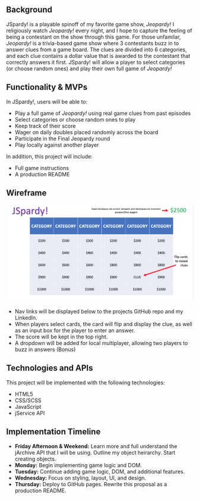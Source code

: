 ## Background 

JSpardy! is a playable spinoff of my favorite game show, *Jeopardy!* I religiously watch *Jeopardy!* every night, and I hope to capture the feeling of being a contestant on the show through this game. For those unfamilar, *Jeopardy!* is a trivia-based game show where 3 contestants buzz in to answer clues from a game board. The clues are divided into 6 categories, and each clue contains a dollar value that is awarded to the contestant that correctly answers it first. JSpardy! will allow a player to select categories (or choose random ones) and play their own full game of *Jeopardy!* 


## Functionality & MVPs 

In JSpardy!, users will be able to: 

- Play a full game of *Jeopardy!* using real game clues from past episodes
- Select categories or choose random ones to play
- Keep track of their score
- Wager on daily doubles placed randomly across the board
- Participate in the Final Jeopardy round
- Play locally against another player

In addition, this project will include: 

- Full game instructions
- A production README


## Wireframe 

![JSpardy! game board](wireframe.png)

- Nav links will be displayed below to the projects GitHub repo and my LinkedIn.
- When players select cards, the card will flip and display the clue, as well as an input box for the player to enter an answer.
- The score will be kept in the top right. 
- A dropdown will be added for local multiplayer, allowing two players to buzz in answers (Bonus)


## Technologies and APIs

This project will be implemented with the following technologies: 

- HTML5
- CSS/SCSS
- JavaScript
- jService API


## Implementation Timeline

- **Friday Afternoon & Weekend:** Learn more and full understand the jArchive API that I will be using. Outline my object heirarchy. Start creating objects.
- **Monday:** Begin implementing game logic and DOM. 
- **Tuesday:** Continue adding game logic, DOM, and additional features.
- **Wednesday:** Focus on styling, layout, UI, and design. 
- **Thursday:** Deploy to GitHub pages. Rewrite this proposal as a production README.